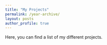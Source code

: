 ```yaml
---
title: "My Projects"
permalink: /year-archive/
layout: posts
author_profile: true
---
```


Here, you can find a list of my different projects.